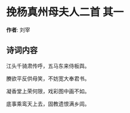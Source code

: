 # 挽杨真州母夫人二首  其一

**作者**: 刘宰

## 诗词内容

江头千骑肃传呼，五马东来侍板舆。

賸欲平反供母笑，不妨宽大奉君书。

凝香堂上荣何限，戏彩图中画不如。

底事乘鸾天上去，固教遗恨满乡闾。

